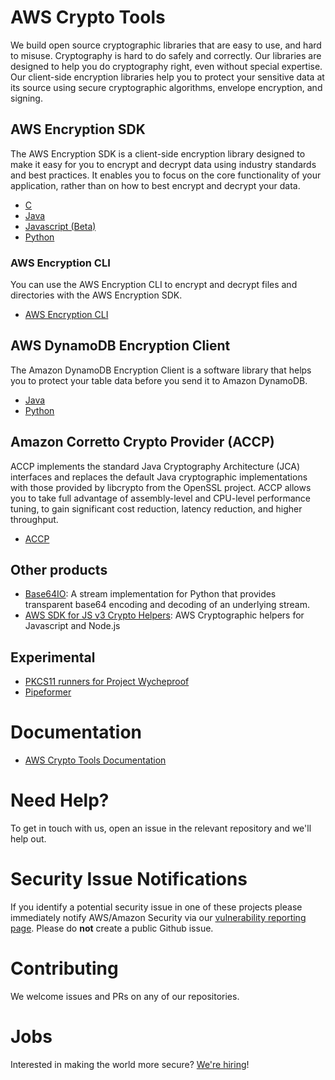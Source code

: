 # AWS Crypto Tools

We build open source cryptographic libraries that are easy to use, and hard to misuse.
Cryptography is hard to do safely and correctly.
Our libraries are designed to help you do cryptography right, even without special expertise.
Our client-side encryption libraries help you to protect your sensitive data
at its source using secure cryptographic algorithms, envelope encryption, and signing.

## AWS Encryption SDK
The AWS Encryption SDK is a client-side encryption library
designed to make it easy for you to encrypt and decrypt data using industry standards and best practices.
It enables you to focus on the core functionality of your application,
rather than on how to best encrypt and decrypt your data.

- [C](https://github.com/aws/aws-encryption-sdk-c)
- [Java](https://github.com/aws/aws-encryption-sdk-java)
- [Javascript (Beta)](https://github.com/awslabs/aws-encryption-sdk-javascript)
- [Python](https://github.com/aws/aws-encryption-sdk-python/)

### AWS Encryption CLI
You can use the AWS Encryption CLI to encrypt and decrypt files and directories with the AWS Encryption SDK.
- [AWS Encryption CLI](https://github.com/aws/aws-encryption-sdk-cli)

## AWS DynamoDB Encryption Client
The Amazon DynamoDB Encryption Client is a software library
that helps you to protect your table data before you send it to Amazon DynamoDB.

- [Java](https://github.com/aws/aws-dynamodb-encryption-java)
- [Python](https://github.com/aws/aws-dynamodb-encryption-python)

## Amazon Corretto Crypto Provider (ACCP)
ACCP implements the standard Java Cryptography Architecture (JCA) interfaces
and replaces the default Java cryptographic implementations
with those provided by libcrypto from the OpenSSL project.
ACCP allows you to take full advantage of
assembly-level and CPU-level performance tuning,
to gain significant cost reduction, latency reduction, and higher throughput.

- [ACCP](https://github.com/corretto/amazon-corretto-crypto-provider)

## Other products
 - [Base64IO](https://github.com/aws/base64io-python):
    A stream implementation for Python that provides transparent base64 encoding and decoding of an underlying stream.
 - [AWS SDK for JS v3 Crypto Helpers](https://github.com/aws/aws-sdk-js-crypto-helpers):
    AWS Cryptographic helpers for Javascript and Node.js

## Experimental
 - [PKCS11 runners for Project Wycheproof](https://github.com/awslabs/pkcs11-runners-for-project-wycheproof)
 - [Pipeformer](https://github.com/awslabs/pipeformer)

# Documentation
- [AWS Crypto Tools Documentation](https://docs.aws.amazon.com/aws-crypto-tools/?id=docs_gateway)

# Need Help?
To get in touch with us, open an issue in the relevant repository and we'll help out.

# Security Issue Notifications

If you identify a potential security issue in one of these projects please immediately notify AWS/Amazon Security
via our [vulnerability reporting page](https://aws.amazon.com/security/vulnerability-reporting/).
Please do **not** create a public Github issue.

# Contributing
We welcome issues and PRs on any of our repositories.

# Jobs
Interested in making the world more secure?
[We're hiring](https://www.amazon.jobs/en/search?cities[]=Seattle%2C%20Washington%2C%20USA&business_category[]=amazon-web-services&base_query=crypto%20tools)!
